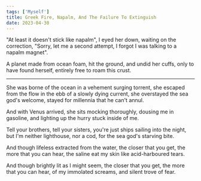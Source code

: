 ```yaml
---
tags: ['Myself']
title: Greek Fire, Napalm, And The Failure To Extinguish
date: 2023-04-30
---
```


"At least it doesn't stick like napalm",
I eyed her down, waiting on the correction,
"Sorry, let me a second attempt,
I forgot I was talking to a napalm magnet".

A planet made from ocean foam,
hit the ground, and undid her cuffs,
only to have found herself,
entirely free to roam this crust.

---

She was borne of the ocean in a vehement surging torrent,
she escaped from the flow in the ebb of a slowly dying current,
she overstayed the sea god's welcome,
stayed for millennia that he can't annul.

And with Venus arrived, she sits mocking thoroughly,
dousing me in gasoline, and lighting up the hurry stuck inside of me.

Tell your brothers, tell your sisters, you're just ships sailing into the night,
but I'm neither lighthouse, nor a cod, for the sea god's starving bite.

And though lifeless extracted from the water,
the closer that you get,
the more that you can hear,
the saline eat my skin like acid-harboured tears.

And though brightly lit as I might seem,
the closer that you get,
the more that you can hear,
of my immolated screams,
and silent trove of fear.
